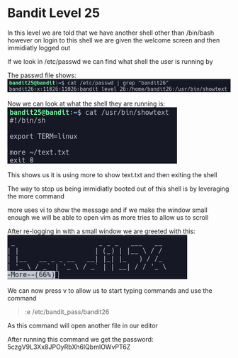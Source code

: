 # Bandit Level 25

In this level we are told that we have another shell other than /bin/bash however on login to this shell we are given the welcome screen and then immidiatly logged out

If we look in /etc/passwd we can find what shell the user is running by

The passwd file shows:
![3ea78199.png](../src/3ea78199.png)

Now we can look at what the shell they are running is:
![edc1d643.png](../src/edc1d643.png)

This shows us it is using more to show text.txt and then exiting the shell

The way to stop us being immidiatly booted out of this shell is by leveraging the more command

more uses vi to show the message and if we make the window small enough we will be able to open vim as more tries to allow us to scroll

After re-logging in with a small window we are greeted with this:
![a115052d.png](../src/a115052d.png)

We can now press v to allow us to start typing commands and use the command
> :e /etc/bandit_pass/bandit26

As this command will open another file in our editor

After running this command we get the password: 5czgV9L3Xx8JPOyRbXh6lQbmIOWvPT6Z

